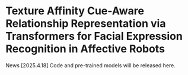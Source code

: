 # Texture Affinity Cue-Aware Relationship Representation via Transformers for Facial Expression Recognition in Affective Robots
News
[2025.4.18] Code and pre-trained models will be released here.
